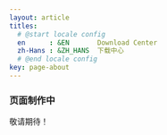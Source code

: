```yaml
---
layout: article
titles:
  # @start locale config
  en      : &EN       Download Center
  zh-Hans : &ZH_HANS  下载中心
  # @end locale config
key: page-about
---
```


### 页面制作中

敬请期待！
